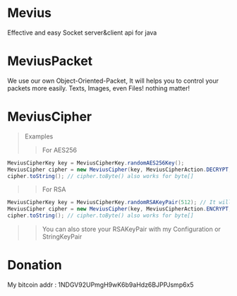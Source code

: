 
 # Mevius
 Effective and easy Socket server&amp;client api for java
 
 # MeviusPacket
 We use our own Object-Oriented-Packet, It will helps you to control your packets more easily.
 Texts, Images, even Files! nothing matter!

 # MeviusCipher
 > Examples
 >> For AES256
   ```java
   MeviusCipherKey key = MeviusCipherKey.randomAES256Key();
   MeviusCipher cipher = new MeviusCipher(key, MeviusCipherAction.DECRYPT, STRING_TO_ENCRYPT);
   cipher.toString(); // cipher.toByte() also works for byte[]
   ```
 >> For RSA
   ```java
   MeviusCipherKey key = MeviusCipherKey.randomRSAKeyPair(512); // It will return KeyPair
   MeviusCipher cipher = new MeviusCipher(key, MeviusCipherAction.ENCRYPT, "TEST");
   cipher.toString(); // cipher.toByte() also works for byte[]
   ```
 >> You can also store your RSAKeyPair with my Configuration or StringKeyPair
# Donation

My bitcoin addr : 1NDGV92UPmgH9wK6b9aHdz6BJPPJsmp6x5
